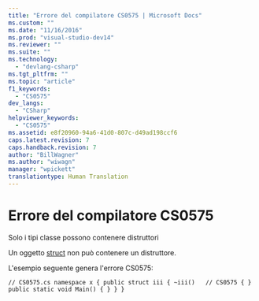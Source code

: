 ```yaml
---
title: "Errore del compilatore CS0575 | Microsoft Docs"
ms.custom: ""
ms.date: "11/16/2016"
ms.prod: "visual-studio-dev14"
ms.reviewer: ""
ms.suite: ""
ms.technology: 
  - "devlang-csharp"
ms.tgt_pltfrm: ""
ms.topic: "article"
f1_keywords: 
  - "CS0575"
dev_langs: 
  - "CSharp"
helpviewer_keywords: 
  - "CS0575"
ms.assetid: e8f20960-94a6-41d0-807c-d49ad198ccf6
caps.latest.revision: 7
caps.handback.revision: 7
author: "BillWagner"
ms.author: "wiwagn"
manager: "wpickett"
translationtype: Human Translation
---
```

# Errore del compilatore CS0575
Solo i tipi classe possono contenere distruttori  
  
 Un oggetto [struct](../../csharp/language-reference/keywords/struct.md) non può contenere un distruttore.  
  
 L'esempio seguente genera l'errore CS0575:  
  
```  
// CS0575.cs namespace x { public struct iii { ~iii()   // CS0575 { } public static void Main() { } } }  
```